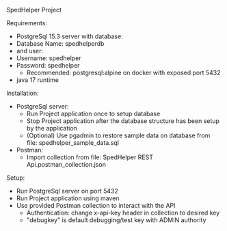 SpedHelper Project

Requirements:
* PostgreSql 15.3 server with database:
* Database Name: spedhelperdb
* and user:
* Username: spedhelper
* Password: spedhelper
  * Recommended: postgresql:alpine on docker with exposed port 5432
* java 17 runtime

Installation:
* PostgreSql server:
  * Run Project application once to setup database
  * Stop Project application after the database structure has been setup by the application
  * (Optional) Use pgadmin to restore sample data on database from file: spedhelper_sample_data.sql
* Postman:
  * Import collection from file: SpedHelper REST Api.postman_collection.json

Setup:
* Run PostgreSql server on port 5432
* Run Project application using maven
* Use provided Postman collection to interact with the API
  * Authentication: change x-api-key header in collection to desired key
  * "debugkey" is default debugging/test key with ADMIN authority
